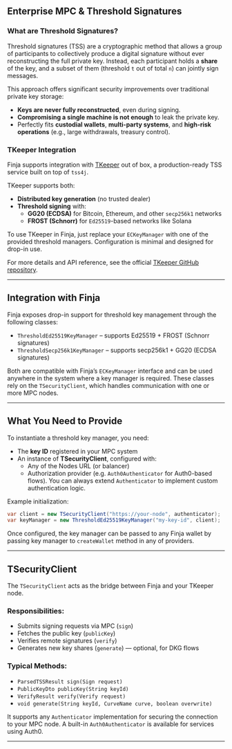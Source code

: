 ## Enterprise MPC & Threshold Signatures

### What are Threshold Signatures?

Threshold signatures (TSS) are a cryptographic method that allows a group of participants to collectively produce a digital signature without ever reconstructing the full private key. Instead, each participant holds a **share** of the key, and a subset of them (threshold `t` out of total `n`) can jointly sign messages.

This approach offers significant security improvements over traditional private key storage:

- **Keys are never fully reconstructed**, even during signing.
- **Compromising a single machine is not enough** to leak the private key.
- Perfectly fits **custodial wallets**, **multi-party systems**, and **high-risk operations** (e.g., large withdrawals, treasury control).

### TKeeper Integration

Finja supports integration with [TKeeper](https://github.com/exploit-org/tkeeper) out of box, a production-ready TSS service built on top of `tss4j`.

TKeeper supports both:
- **Distributed key generation** (no trusted dealer)
- **Threshold signing** with:
    - **GG20 (ECDSA)** for Bitcoin, Ethereum, and other `secp256k1` networks
    - **FROST (Schnorr)** for `Ed25519`-based networks like Solana

To use TKeeper in Finja, just replace your `ECKeyManager` with one of the provided threshold managers. Configuration is minimal and designed for drop-in use.

For more details and API reference, see the official [TKeeper GitHub repository](https://github.com/exploit-org/tkeeper).

---

## Integration with Finja

Finja exposes drop-in support for threshold key management through the following classes:

- `ThresholdEd25519KeyManager` – supports Ed25519 + FROST (Schnorr signatures)
- `ThresholdSecp256k1KeyManager` – supports secp256k1 + GG20 (ECDSA signatures)

Both are compatible with Finja’s `ECKeyManager` interface and can be used anywhere in the system where a key manager is required. These classes rely on the `TSecurityClient`, which handles communication with one or more MPC nodes.

---

## What You Need to Provide

To instantiate a threshold key manager, you need:

- The **key ID** registered in your MPC system
- An instance of **TSecurityClient**, configured with:
    - Any of the Nodes URL (or balancer)
    - Authorization provider (e.g. `Auth0Authenticator` for Auth0-based flows). You can always extend `Authenticator` to implement custom authentication logic.

Example initialization:

```java
var client = new TSecurityClient("https://your-node", authenticator);
var keyManager = new ThresholdEd25519KeyManager("my-key-id", client);
```

Once configured, the key manager can be passed to any Finja wallet by passing key manager to `createWallet` method in any of providers.

---

## TSecurityClient

The `TSecurityClient` acts as the bridge between Finja and your TKeeper node.

### Responsibilities:

- Submits signing requests via MPC (`sign`)
- Fetches the public key (`publicKey`)
- Verifies remote signatures (`verify`)
- Generates new key shares (`generate`) — optional, for DKG flows

### Typical Methods:

- `ParsedTSSResult sign(Sign request)`
- `PublicKeyDto publicKey(String keyId)`
- `VerifyResult verify(Verify request)`
- `void generate(String keyId, CurveName curve, boolean overwrite)`

It supports any `Authenticator` implementation for securing the connection to your MPC node. A built-in `Auth0Authenticator` is available for services using Auth0.

---